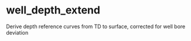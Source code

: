 # well_depth_extend
Derive depth reference curves from TD to surface, corrected for well bore deviation

